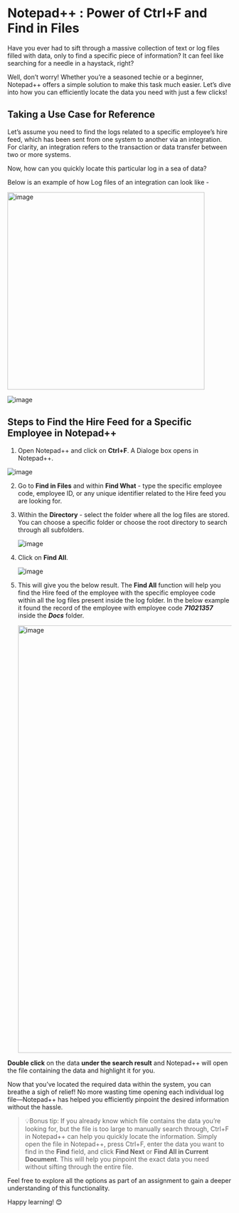 # Notepad++ : Power of Ctrl+F and Find in Files

Have you ever had to sift through a massive collection of text or log files filled with data, only to find a specific piece of information? It can feel like searching for a needle in a haystack, right?

Well, don’t worry! Whether you’re a seasoned techie or a beginner, Notepad++ offers a simple solution to make this task much easier. Let’s dive into how you can efficiently locate the data you need with just a few clicks!

## Taking a Use Case for Reference 

Let’s assume you need to find the logs related to a specific employee’s hire feed, which has been sent from one system to another via an integration. For clarity, an integration refers to the transaction or data transfer between two or more systems.

Now, how can you quickly locate this particular log in a sea of data?

Below is an example of how Log files of an integration can look like -

<img width="443" alt="image" src="https://github.com/user-attachments/assets/836b835c-54ff-43d8-a445-139f35cff293" />

![image](https://github.com/user-attachments/assets/e50dadb0-9259-4688-a9d1-707b3a80976f)

## Steps to Find the Hire Feed for a Specific Employee in Notepad++

1. Open Notepad++ and click on **Ctrl+F**. A Dialoge box opens in Notepad++.

  ![image](https://github.com/user-attachments/assets/6dbaab88-0b8f-4eb2-a932-97b431aa8f43)

2. Go to **Find in Files** and within **Find What** - type the specific employee code, employee ID, or any unique identifier related to the Hire feed you are looking for.

3. Within the **Directory** - select the folder where all the log files are stored. You can choose a specific folder or choose the root directory to search through all subfolders.

   ![image](https://github.com/user-attachments/assets/6f160fea-ec56-4045-832c-dac4eb083c95)

4. Click on **Find All**.

   ![image](https://github.com/user-attachments/assets/33695ee6-0aa0-4950-9615-b04e26aac51a)

5. This will give you the below result. The **Find All** function will help you find the Hire feed of the employee with the specific employee code within all the log files present inside the log folder. In the below example it found the record of the employee with employee code ***71021357*** inside the ***Docs*** folder.

   <img width="959" alt="image" src="https://github.com/user-attachments/assets/e99d90b3-b7d8-41be-be07-aced1074070a" />

**Double click** on the data **under the search result** and Notepad++ will open the file containing the data and highlight it for you.

Now that you’ve located the required data within the system, you can breathe a sigh of relief! No more wasting time opening each individual log file—Notepad++ has helped you efficiently pinpoint the desired information without the hassle.

>💡Bonus tip:
If you already know which file contains the data you’re looking for, but the file is too large to manually search through, Ctrl+F in Notepad++ can help you quickly locate the information. Simply open the file in Notepad++, press Ctrl+F, enter the data you want to find in the **Find** field, and click **Find Next** or **Find All in Current Document**. This will help you pinpoint the exact data you need without sifting through the entire file.

Feel free to explore all the options as part of an assignment to gain a deeper understanding of this functionality.

Happy learning! 😊
